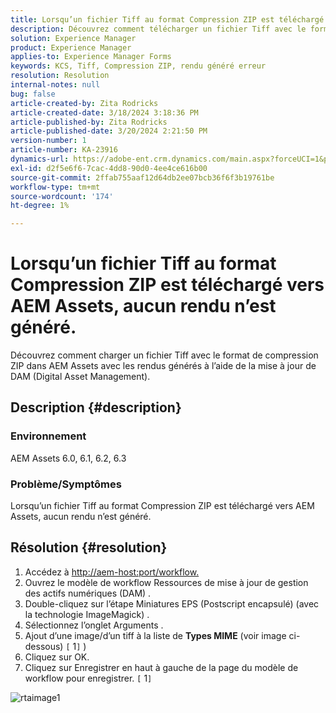 ```yaml
---
title: Lorsqu’un fichier Tiff au format Compression ZIP est téléchargé vers AEM Assets, aucun rendu n’est généré.
description: Découvrez comment télécharger un fichier Tiff avec le format Compression ZIP vers AEM Assets avec les rendus générés.
solution: Experience Manager
product: Experience Manager
applies-to: Experience Manager Forms
keywords: KCS, Tiff, Compression ZIP, rendu généré erreur
resolution: Resolution
internal-notes: null
bug: false
article-created-by: Zita Rodricks
article-created-date: 3/18/2024 3:18:36 PM
article-published-by: Zita Rodricks
article-published-date: 3/20/2024 2:21:50 PM
version-number: 1
article-number: KA-23916
dynamics-url: https://adobe-ent.crm.dynamics.com/main.aspx?forceUCI=1&pagetype=entityrecord&etn=knowledgearticle&id=9b0508c6-3ae5-ee11-904d-6045bd006079
exl-id: d2f5e6f6-7cac-4dd8-90d0-4ee4ce616b00
source-git-commit: 2ffab755aaf12d64db2ee07bcb36f6f3b19761be
workflow-type: tm+mt
source-wordcount: '174'
ht-degree: 1%

---
```


# Lorsqu’un fichier Tiff au format Compression ZIP est téléchargé vers AEM Assets, aucun rendu n’est généré.


Découvrez comment charger un fichier Tiff avec le format de compression ZIP dans AEM Assets avec les rendus générés à l’aide de la mise à jour de DAM (Digital Asset Management).

## Description {#description}


### Environnement

AEM Assets 6.0, 6.1, 6.2, 6.3

### Problème/Symptômes

Lorsqu’un fichier Tiff au format Compression ZIP est téléchargé vers AEM Assets, aucun rendu n’est généré.


## Résolution {#resolution}


1. Accédez à [http://aem-host:port/workflow.](http://aem-host:port/workflow.)
2. Ouvrez le modèle de workflow Ressources de mise à jour de gestion des actifs numériques (DAM) .
3. Double-cliquez sur l’étape Miniatures EPS (Postscript encapsulé) (avec la technologie ImageMagick) .
4. Sélectionnez l’onglet Arguments .
5. Ajout d’une image/d’un tiff à la liste de <b>Types MIME</b> (voir image ci-dessous) `[` 1`]` )
6. Cliquez sur OK.
7. Cliquez sur Enregistrer en haut à gauche de la page du modèle de workflow pour enregistrer. `[` 1`]`


![rtaimage1](https://helpx.adobe.com/content/dam/help/en/experience-manager/kb/Tiffs-with-ZIP-Compression-do-not-get-renditions-generated-AEM-Assets/jcr%3acontent/main-pars/procedure/proc_par/step_4/step_par/image/rtaimage1.png)
